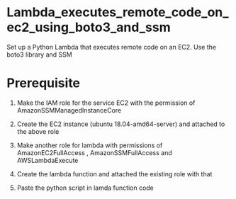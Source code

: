 # Lambda_executes_remote_code_on_ec2_using_boto3_and_ssm

Set up a Python Lambda that executes remote code on an EC2. Use the boto3 library and SSM

# Prerequisite

1. Make the IAM role for the service EC2 with the permission of AmazonSSMManagedInstanceCore

2. Create the EC2 instance (ubuntu 18.04-amd64-server) and attached to the above role

3. Make another role for lambda with permissions of AmazonEC2FullAccess , AmazonSSMFullAccess and AWSLambdaExecute

4. Create the lambda function and attached the existing role with that

5. Paste the python script in lamda function code
